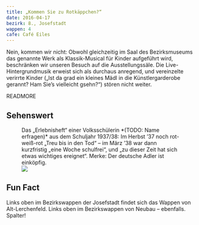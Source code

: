 ```yaml
---
title: „Kommen Sie zu Rotkäppchen?“
date: 2016-04-17
bezirk: 8., Josefstadt
wappen: 4
cafe: Café Eiles
---
```


Nein, kommen wir nicht: Obwohl gleichzeitig im Saal des Bezirksmuseums das genannte Werk als Klassik-Musical für Kinder aufgeführt wird, beschränken wir unseren Besuch auf die Ausstellungssäle. Die Live-Hintergrundmusik erweist sich als durchaus anregend, und vereinzelte verirrte Kinder („Ist da grad ein kleines Mädl in die Künstlergarderobe gerannt? Ham Sie’s vielleicht gsehn?“) stören nicht weiter.

READMORE

## Sehenswert

<figure>
  <figcaption>
    Das „Erlebnisheft“ einer Volksschülerin *(TODO: Name erfragen)* aus dem Schuljahr 1937/38: Im Herbst ’37 noch rot-weiß-rot „Treu bis in den Tod“ – im März ’38 war dann kurzfristig „eine Woche schulfrei“, und „zu dieser Zeit hat sich etwas wichtiges ereignet“. Merke: Der deutsche Adler ist einköpfig.
  </figcaption>
  <picture>
    <img src="/images/8-schulheft.jpg">
  </picture>
</figure>

## Fun Fact

Links oben im Bezirkswappen der Josefstadt findet sich das Wappen von Alt-Lerchenfeld. Links oben im Bezirkswappen von Neubau – ebenfalls. Spalter!
